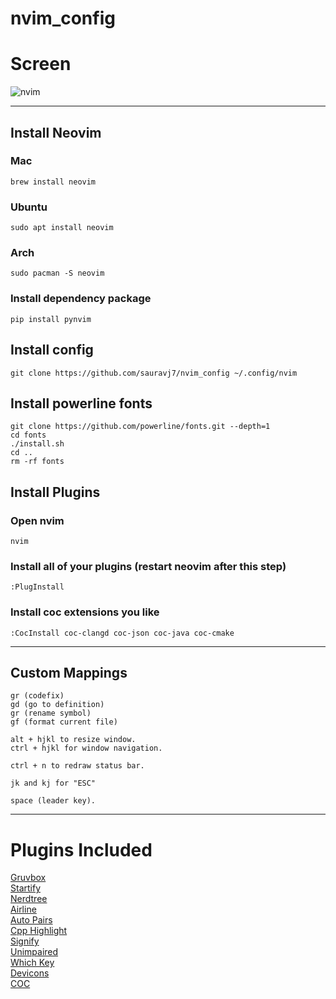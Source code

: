 # nvim_config

# Screen
![nvim](https://user-images.githubusercontent.com/68990594/92236319-d1493480-eed2-11ea-9585-a224386fd5db.png)

-- --
## Install Neovim
### Mac
    brew install neovim

### Ubuntu
    sudo apt install neovim

### Arch
    sudo pacman -S neovim


### Install dependency package
    pip install pynvim

## Install config
    git clone https://github.com/sauravj7/nvim_config ~/.config/nvim

## Install powerline fonts
    git clone https://github.com/powerline/fonts.git --depth=1
    cd fonts
    ./install.sh
    cd ..
    rm -rf fonts

## Install Plugins
### Open nvim
    nvim

### Install all of your plugins (restart neovim after this step)
    :PlugInstall
    
### Install coc extensions you like
    :CocInstall coc-clangd coc-json coc-java coc-cmake

-- --
## Custom Mappings
    gr (codefix)
    gd (go to definition)
    gr (rename symbol)
    gf (format current file)

    alt + hjkl to resize window.
    ctrl + hjkl for window navigation.
    
    ctrl + n to redraw status bar.
    
    jk and kj for "ESC"
    
    space (leader key).

-- -- 
# Plugins Included
[Gruvbox](https://github.com/morhetz/gruvbox)  
[Startify](https://github.com/mhinz/vim-startify)  
[Nerdtree](https://github.com/preservim/nerdtree)  
[Airline](https://github.com/vim-airline/vim-airline)  
[Auto Pairs](https://github.com/jiangmiao/auto-pairs)  
[Cpp Highlight](https://github.com/octol/vim-cpp-enhanced-highlight)  
[Signify](https://github.com/mhinz/vim-signify)  
[Unimpaired](https://github.com/tpope/vim-unimpaired)  
[Which Key](https://github.com/liuchengxu/vim-which-key)  
[Devicons](https://github.com/ryanoasis/vim-devicons)  
[COC](https://github.com/neoclide/coc.nvim)  
